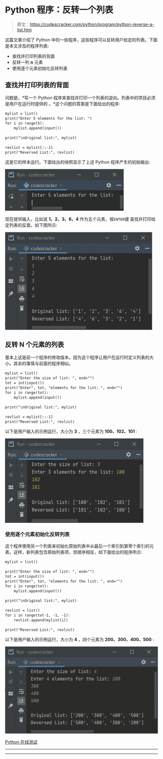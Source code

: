 # Python 程序：反转一个列表

> 原文：<https://codescracker.com/python/program/python-reverse-a-list.htm>

这篇文章介绍了 Python 中的一些程序，这些程序可以反转用户给定的列表。下面是本文涉及的程序列表:

*   查找并打印列表的背面
*   反转一列 **n** 元素
*   使用逐个元素初始化反转列表

## 查找并打印列表的背面

问题是，*写一个 Python 程序来查找并打印一个列表的逆向。列表中的项目必须是用户在运行时提供的 。*这个问题的答案是下面给出的程序:

```
mylist = list()
print("Enter 5 elements for the list: ")
for i in range(5):
    mylist.append(input())

print("\nOriginal list:", mylist)

revlist = mylist[::-1]
print("Reversed List:", revlist)
```

这是它的样本运行。下面给出的快照显示了上述 Python 程序产生的初始输出:

![python program reverse a list](img/b9b20abbe51f2642de44402d026dffbc.png)

现在提供输入，比如说 **1、2、3、6、4** 作为五个元素，按`ENTER`键 查找并打印给定列表的反面，如下图所示:

![reverse list python](img/a903119fc2b34dfcb22347494f65bde9.png)

## 反转 N 个元素的列表

基本上这是前一个程序的修改版本。因为这个程序让用户在运行时定义列表的大小。其余的事情与前面的程序相似。

```
mylist = list()
print("Enter the size of list: ", end="")
tot = int(input())
print("Enter", tot, "elements for the list: ", end="")
for i in range(tot):
    mylist.append(input())

print("\nOriginal list:", mylist)

revlist = mylist[::-1]
print("Reversed List:", revlist)
```

以下是用户输入的示例运行，大小为 **3** ，三个元素为 **100、102、101** :

![print reverse of a list python](img/90f205bb9194c9782aeafc59d843d3df.png)

### 使用逐个元素初始化反转列表

这个程序使用另一个列表来初始化原始列表中从最后一个索引到第零个索引的元素。这样，新列表包含原始列表项，但顺序相反，如下面给出的程序所示:

```
mylist = list()

print("Enter the size of list: ", end="")
tot = int(input())
print("Enter", tot, "elements for the list: ", end="")
for i in range(tot):
    mylist.append(input())

print("\nOriginal list:", mylist)

revlist = list()
for i in range(tot-1, -1, -1):
    revlist.append(mylist[i])

print("Reversed List:", revlist)
```

以下是用户输入的示例运行，大小为 **4** ，四个元素为 **200、300、400、500** :

![find reverse of a list python](img/09a818f6de6b6c635323f278bc42c31d.png)

[Python 在线测试](/exam/showtest.php?subid=10)

* * *

* * *